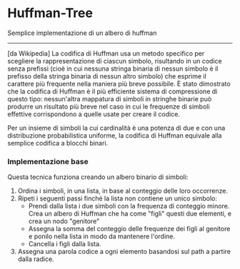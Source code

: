 # Huffman-Tree
Semplice implementazione di un albero di huffman
***
[da Wikipedia]
La codifica di Huffman usa un metodo specifico per scegliere la rappresentazione di ciascun simbolo, risultando in un codice senza prefissi (cioè in cui nessuna stringa binaria di nessun simbolo è il prefisso della stringa binaria di nessun altro simbolo) che esprime il carattere più frequente nella maniera più breve possibile. È stato dimostrato che la codifica di Huffman è il più efficiente sistema di compressione di questo tipo: nessun'altra mappatura di simboli in stringhe binarie può produrre un risultato più breve nel caso in cui le frequenze di simboli effettive corrispondono a quelle usate per creare il codice.

Per un insieme di simboli la cui cardinalità è una potenza di due e con una distribuzione probabilistica uniforme, la codifica di Huffman equivale alla semplice codifica a blocchi binari. 

### Implementazione base
Questa tecnica funziona creando un albero binario di simboli:
1. Ordina i simboli, in una lista, in base al conteggio delle loro occorrenze.
2. Ripeti i seguenti passi finché la lista non contiene un unico simbolo:
    * Prendi dalla lista i due simboli con la frequenza di conteggio minore. Crea un albero di Huffman che ha come "figli" questi due elementi, e crea un nodo "genitore"
    * Assegna la somma del conteggio delle frequenze dei figli al genitore e ponilo nella lista in modo da mantenere l'ordine.
    * Cancella i figli dalla lista.
3. Assegna una parola codice a ogni elemento basandosi sul path a partire dalla radice.
